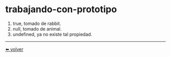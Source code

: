 # trabajando-con-prototipo

1. true, tomado de rabbit.
2. null, tomado de animal.
3. undefined, ya no existe tal propiedad.

---
[⬅️ volver](https://github.com/VictorHugoAguilar/javascript-interview-questions-explained/blob/main/theory/prototypes/prototype-inheritance/readme.md#trabajando-con-prototipo)
